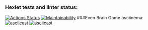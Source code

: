 ### Hexlet tests and linter status:
[![Actions Status](https://github.com/Soso82/python-project-49/workflows/hexlet-check/badge.svg)](https://github.com/Soso82/python-project-49/actions)
[![Maintainability](https://api.codeclimate.com/v1/badges/801539daf54db7ecad13/maintainability)](https://codeclimate.com/github/Soso82/python-project-49/maintainability)
###Even Brain Game asciinema:
[![asciicast](https://asciinema.org/a/3ddgy0nfZqgURSLXkigfRXKLH.svg)](https://asciinema.org/a/3ddgy0nfZqgURSLXkigfRXKLH)
[![asciicast](https://asciinema.org/a/GEUlHdbBpSRR441vfCMkdmWi6.svg)](https://asciinema.org/a/GEUlHdbBpSRR441vfCMkdmWi6)

